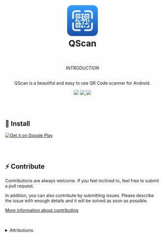 <h1 align="center">
  <img src="google_play/Logo.png" width="100" alt="icon">
  <br>
  QScan
  <br>
  <br>
</h1>

<p align="center">
  <h6 align="center">INTRODUCTION</h6>
  <p align="center">QScan is a beautiful and easy to use QR Code scanner for Android.</p>
  <p align="center">
    <a>
      <img src='https://img.shields.io/badge/status-production-green?style=for-the-badge' height='25'>
    </a>
    <a href='https://github.com/raphtlw/qscan/pulls'>
      <img src="https://img.shields.io/badge/Pull_Requests-welcome-limegreen?style=for-the-badge&logo=github" height='25'>
    </a>
    <a>
      <img src='https://img.shields.io/badge/build-success-green?style=for-the-badge' height='25'>
    </a>
  </p>
</p>

<br>
<br>

## 📲 Install

<a href='https://play.google.com/store/apps/details?id=raphtlw.apps.qscan&pcampaignid=pcampaignidMKT-Other-global-all-co-prtnr-py-PartBadge-Mar2515-1'><img alt='Get it on Google Play' src='https://play.google.com/intl/en_us/badges/static/images/badges/en_badge_web_generic.png' width="250"/></a>

<br>
<br>

## ⚡ Contribute

Contributions are always welcome. If you feel inclined to, feel free to submit a pull request.

In addition, you can also contribute by submitting issues. Please describe the issue with enough details and it will be solved as soon as possible.

[More information about contributing](CONTRIBUTING.md)

<br>
<br>

<details>
  <summary>Attributions</summary>

  Google Play and the Google Play logo are trademarks of Google LLC.
</details>